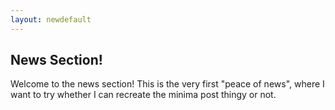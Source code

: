 ```yaml
---
layout: newdefault
---
```


## News Section!


Welcome to the news section! This is the very first "peace of news", where I want to try whether I can recreate the minima post thingy or not.
